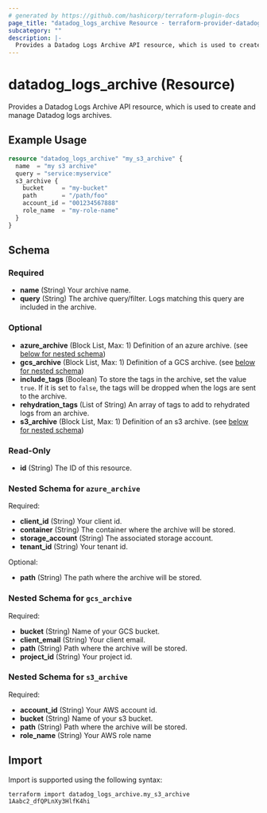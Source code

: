 ```yaml
---
# generated by https://github.com/hashicorp/terraform-plugin-docs
page_title: "datadog_logs_archive Resource - terraform-provider-datadog"
subcategory: ""
description: |-
  Provides a Datadog Logs Archive API resource, which is used to create and manage Datadog logs archives.
---
```


# datadog_logs_archive (Resource)

Provides a Datadog Logs Archive API resource, which is used to create and manage Datadog logs archives.

## Example Usage

```terraform
resource "datadog_logs_archive" "my_s3_archive" {
  name  = "my s3 archive"
  query = "service:myservice"
  s3_archive {
    bucket     = "my-bucket"
    path       = "/path/foo"
    account_id = "001234567888"
    role_name  = "my-role-name"
  }
}
```

<!-- schema generated by tfplugindocs -->
## Schema

### Required

- **name** (String) Your archive name.
- **query** (String) The archive query/filter. Logs matching this query are included in the archive.

### Optional

- **azure_archive** (Block List, Max: 1) Definition of an azure archive. (see [below for nested schema](#nestedblock--azure_archive))
- **gcs_archive** (Block List, Max: 1) Definition of a GCS archive. (see [below for nested schema](#nestedblock--gcs_archive))
- **include_tags** (Boolean) To store the tags in the archive, set the value `true`. If it is set to `false`, the tags will be dropped when the logs are sent to the archive.
- **rehydration_tags** (List of String) An array of tags to add to rehydrated logs from an archive.
- **s3_archive** (Block List, Max: 1) Definition of an s3 archive. (see [below for nested schema](#nestedblock--s3_archive))

### Read-Only

- **id** (String) The ID of this resource.

<a id="nestedblock--azure_archive"></a>
### Nested Schema for `azure_archive`

Required:

- **client_id** (String) Your client id.
- **container** (String) The container where the archive will be stored.
- **storage_account** (String) The associated storage account.
- **tenant_id** (String) Your tenant id.

Optional:

- **path** (String) The path where the archive will be stored.


<a id="nestedblock--gcs_archive"></a>
### Nested Schema for `gcs_archive`

Required:

- **bucket** (String) Name of your GCS bucket.
- **client_email** (String) Your client email.
- **path** (String) Path where the archive will be stored.
- **project_id** (String) Your project id.


<a id="nestedblock--s3_archive"></a>
### Nested Schema for `s3_archive`

Required:

- **account_id** (String) Your AWS account id.
- **bucket** (String) Name of your s3 bucket.
- **path** (String) Path where the archive will be stored.
- **role_name** (String) Your AWS role name

## Import

Import is supported using the following syntax:

```shell
terraform import datadog_logs_archive.my_s3_archive 1Aabc2_dfQPLnXy3HlfK4hi
```
